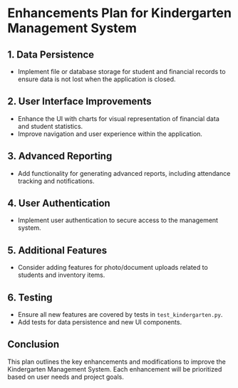 # Enhancements Plan for Kindergarten Management System

## 1. Data Persistence
- Implement file or database storage for student and financial records to ensure data is not lost when the application is closed.

## 2. User Interface Improvements
- Enhance the UI with charts for visual representation of financial data and student statistics.
- Improve navigation and user experience within the application.

## 3. Advanced Reporting
- Add functionality for generating advanced reports, including attendance tracking and notifications.

## 4. User Authentication
- Implement user authentication to secure access to the management system.

## 5. Additional Features
- Consider adding features for photo/document uploads related to students and inventory items.

## 6. Testing
- Ensure all new features are covered by tests in `test_kindergarten.py`.
- Add tests for data persistence and new UI components.

## Conclusion
This plan outlines the key enhancements and modifications to improve the Kindergarten Management System. Each enhancement will be prioritized based on user needs and project goals.
